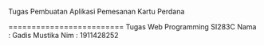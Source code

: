Tugas Pembuatan Aplikasi Pemesanan Kartu Perdana

=========================
Tugas Web Programming SI283C
Nama : Gadis Mustika
Nim : 1911428252